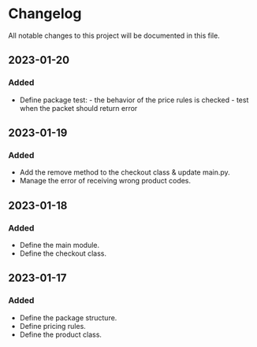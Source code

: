 # Changelog

All notable changes to this project will be documented in this file.


## 2023-01-20

### Added
- Define package test:  - the behavior of the price rules is checked
                        - test when the packet should return error

## 2023-01-19

### Added

- Add the remove method to the checkout class & update main.py.
- Manage the error of receiving wrong product codes.

## 2023-01-18

### Added

- Define the main module.
- Define the checkout class.

## 2023-01-17

### Added

- Define the package structure.
- Define pricing rules.
- Define the product class.








